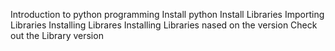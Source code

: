 
Introduction to python programming
Install python
Install Libraries
Importing Libraries
Installing Librares
Installing Libraries nased on the version
Check out the Library version
